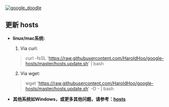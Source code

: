 [![google_doodle]][g_d_url]

[google_doodle]: https://lh3.googleusercontent.com/2oJu2JCjtXSjlOwJKTXHCNezRt-KzYea2w1pd8FSe22IlDzZm_UuQKNtvABcVdfVDnhxyb9VKfsO3zEGQFkJx45Mu7bVszFI2v7B-Zk=s660 "Google 涂鸦"
[g_d_url]: https://www.google.com/doodles/googles-new-logo

## 更新 hosts

* **linux/mac系统:**
   1. Via curl: 
   > curl -fsSL 'https://raw.githubusercontent.com/HaroldHoo/google-hosts/master/hosts.update.sh' | bash

   2. Via wget:
   > wget 'https://raw.githubusercontent.com/HaroldHoo/google-hosts/master/hosts.update.sh' -O - | bash


* **其他系统如Windows，或更多其他问题，请参考：[hosts](https://github.com/racaljk/hosts)**


